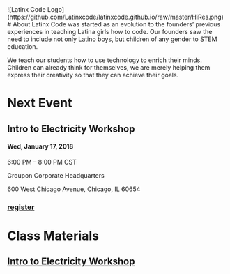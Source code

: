  <link rel="shortcut icon" type="image/x-icon" href="favicon.png">
![Latinx Code Logo](https://github.com/Latinxcode/latinxcode.github.io/raw/master/HiRes.png)
# About
Latinx Code was started as an evolution to the founders’ previous experiences in teaching Latina girls how to code. Our founders saw the need to include not only Latino boys, but children of any gender to STEM education.

We teach our students how to use technology to enrich their minds. Children can already think for themselves, we are merely helping them express their creativity so that they can achieve their goals.
# Next Event
## Intro to Electricity Workshop
#### Wed, January 17, 2018

6:00 PM – 8:00 PM CST

Groupon Corporate Headquarters

600 West Chicago Avenue, Chicago, IL 60654
### [register](https://www.eventbrite.com/e/intro-to-electricity-workshop-tickets-40948516114)

# Class Materials
## [Intro to Electricity Workshop](https://github.com/antoniogarciaiii/Electric-Quizboard)
